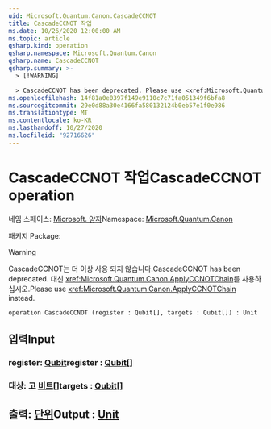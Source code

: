 ```yaml
---
uid: Microsoft.Quantum.Canon.CascadeCCNOT
title: CascadeCCNOT 작업
ms.date: 10/26/2020 12:00:00 AM
ms.topic: article
qsharp.kind: operation
qsharp.namespace: Microsoft.Quantum.Canon
qsharp.name: CascadeCCNOT
qsharp.summary: >-
  > [!WARNING]

  > CascadeCCNOT has been deprecated. Please use <xref:Microsoft.Quantum.Canon.ApplyCCNOTChain> instead.
ms.openlocfilehash: 14f81a0e0397f149e9110c7c71fa051349f6bfa8
ms.sourcegitcommit: 29e0d88a30e4166fa580132124b0eb57e1f0e986
ms.translationtype: MT
ms.contentlocale: ko-KR
ms.lasthandoff: 10/27/2020
ms.locfileid: "92716626"
---
```

# <a name="cascadeccnot-operation"></a><span data-ttu-id="f3cff-102">CascadeCCNOT 작업</span><span class="sxs-lookup"><span data-stu-id="f3cff-102">CascadeCCNOT operation</span></span>

<span data-ttu-id="f3cff-103">네임 스페이스: [Microsoft. 양자](xref:Microsoft.Quantum.Canon)</span><span class="sxs-lookup"><span data-stu-id="f3cff-103">Namespace: [Microsoft.Quantum.Canon](xref:Microsoft.Quantum.Canon)</span></span>

<span data-ttu-id="f3cff-104">패키지 [](https://nuget.org/packages/)</span><span class="sxs-lookup"><span data-stu-id="f3cff-104">Package: [](https://nuget.org/packages/)</span></span>


> [!WARNING]
> <span data-ttu-id="f3cff-105">CascadeCCNOT는 더 이상 사용 되지 않습니다.</span><span class="sxs-lookup"><span data-stu-id="f3cff-105">CascadeCCNOT has been deprecated.</span></span> <span data-ttu-id="f3cff-106">대신 <xref:Microsoft.Quantum.Canon.ApplyCCNOTChain>를 사용하십시오.</span><span class="sxs-lookup"><span data-stu-id="f3cff-106">Please use <xref:Microsoft.Quantum.Canon.ApplyCCNOTChain> instead.</span></span>



```qsharp
operation CascadeCCNOT (register : Qubit[], targets : Qubit[]) : Unit
```


## <a name="input"></a><span data-ttu-id="f3cff-107">입력</span><span class="sxs-lookup"><span data-stu-id="f3cff-107">Input</span></span>

### <a name="register--qubit"></a><span data-ttu-id="f3cff-108">register: [Qubit](xref:microsoft.quantum.lang-ref.qubit)</span><span class="sxs-lookup"><span data-stu-id="f3cff-108">register : [Qubit](xref:microsoft.quantum.lang-ref.qubit)[]</span></span>




### <a name="targets--qubit"></a><span data-ttu-id="f3cff-109">대상: 고 [비트](xref:microsoft.quantum.lang-ref.qubit)[]</span><span class="sxs-lookup"><span data-stu-id="f3cff-109">targets : [Qubit](xref:microsoft.quantum.lang-ref.qubit)[]</span></span>





## <a name="output--unit"></a><span data-ttu-id="f3cff-110">출력: [단위](xref:microsoft.quantum.lang-ref.unit)</span><span class="sxs-lookup"><span data-stu-id="f3cff-110">Output : [Unit](xref:microsoft.quantum.lang-ref.unit)</span></span>

